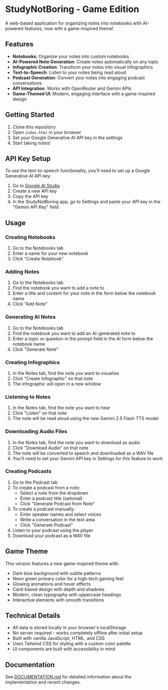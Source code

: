 # StudyNotBoring - Game Edition

A web-based application for organizing notes into notebooks with AI-powered features, now with a game-inspired theme!

## Features

- **Notebooks**: Organize your notes into custom notebooks
- **AI-Powered Note Generation**: Create notes automatically on any topic
- **Infographic Creation**: Transform your notes into visual infographics
- **Text-to-Speech**: Listen to your notes being read aloud
- **Podcast Generation**: Convert your notes into engaging podcast conversations
- **API Integration**: Works with OpenRouter and Gemini APIs
- **Game-Themed UI**: Modern, engaging interface with a game-inspired design

## Getting Started

1. Clone this repository
2. Open `index.html` in your browser
3. Set your Google Generative AI API key in the settings
4. Start taking notes!

## API Key Setup

To use the text-to-speech functionality, you'll need to set up a Google Generative AI API key:

1. Go to [Google AI Studio](https://aistudio.google.com/)
2. Create a new API key
3. Copy the API key
4. In the StudyNotBoring app, go to Settings and paste your API key in the "Gemini API Key" field

## Usage

### Creating Notebooks
1. Go to the Notebooks tab
2. Enter a name for your new notebook
3. Click "Create Notebook"

### Adding Notes
1. Go to the Notebooks tab
2. Find the notebook you want to add a note to
3. Enter a title and content for your note in the form below the notebook name
4. Click "Add Note"

### Generating AI Notes
1. Go to the Notebooks tab
2. Find the notebook you want to add an AI-generated note to
3. Enter a topic or question in the prompt field in the AI form below the notebook name
4. Click "Generate Note"

### Creating Infographics
1. In the Notes tab, find the note you want to visualize
2. Click "Create Infographic" on that note
3. The infographic will open in a new window

### Listening to Notes
1. In the Notes tab, find the note you want to hear
2. Click "Listen" on that note
3. The note will be read aloud using the new Gemini 2.5 Flash TTS model

### Downloading Audio Files
1. In the Notes tab, find the note you want to download as audio
2. Click "Download Audio" on that note
3. The note will be converted to speech and downloaded as a WAV file
4. You'll need to set your Gemini API key in Settings for this feature to work

### Creating Podcasts
1. Go to the Podcast tab
2. To create a podcast from a note:
   - Select a note from the dropdown
   - Enter a podcast title (optional)
   - Click "Generate Podcast from Note"
3. To create a podcast manually:
   - Enter speaker names and select voices
   - Write a conversation in the text area
   - Click "Generate Podcast"
4. Listen to your podcast using the player
5. Download your podcast as a WAV file

## Game Theme

This version features a new game-inspired theme with:

- Dark blue background with subtle patterns
- Neon green primary color for a high-tech gaming feel
- Glowing animations and hover effects
- Card-based design with depth and shadows
- Modern, clean typography with uppercase headings
- Interactive elements with smooth transitions

## Technical Details

- All data is stored locally in your browser's localStorage
- No server required - works completely offline after initial setup
- Built with vanilla JavaScript, HTML, and CSS
- Uses Tailwind CSS for styling with a custom color palette
- UI components are built with accessibility in mind

## Documentation

See [DOCUMENTATION.md](DOCUMENTATION.md) for detailed information about the implementation and recent changes.